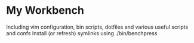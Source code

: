 My Workbench
============

Including vim configuration, bin scripts, dotfiles and various useful scripts and confs
Install (or refresh) symlinks using ./bin/benchpress
